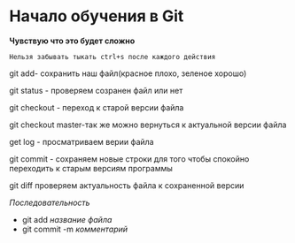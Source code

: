 # Начало обучения в Git 

**Чувствую что это будет сложно**

`Нельзя забывать тыкать ctrl+s после каждого действия`

git add- сохранить наш файл(красное плохо, зеленое хорошо)

git status - проверяем созранен файл или нет

git checkout - переход к старой версии файла 

git checkout master-так же можно вернуться к актуальной версии файла

get log - просматриваем верии файла

git commit - сохраняем новые строки для того чтобы спокойно переходить к старым версиям программы

git diff проверяем актуальность файла к сохраненной версии 

*Последовательность*

* git add _название файла_ 
* git commit -m _комментарий_

